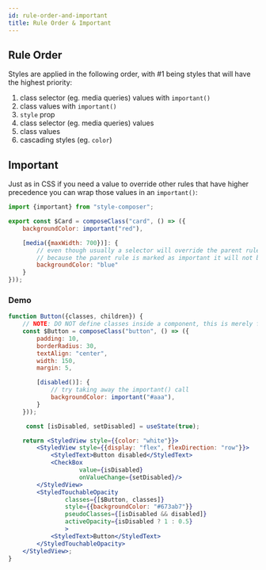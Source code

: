 ```yaml
---
id: rule-order-and-important
title: Rule Order & Important
---
```


## Rule Order

Styles are applied in the following order, with #1 being styles that will have the highest priority:

1. class selector (eg. media queries) values with `important()`
2. class values with `important()`
3. `style` prop
4. class selector (eg. media queries) values
5. class values
6. cascading styles (eg. `color`)

## Important

Just as in CSS if you need a value to override other rules that have higher precedence you can wrap those values in an `important()`:

```jsx {4}
import {important} from "style-composer";

export const $Card = composeClass("card", () => ({
    backgroundColor: important("red"),

    [media({maxWidth: 700})]: {
        // even though usually a selector will override the parent rules,
        // because the parent rule is marked as important it will not be overriden
        backgroundColor: "blue"
    }
}));
```

### Demo

```jsx live
function Button({classes, children}) {
    // NOTE: DO NOT define classes inside a component, this is merely for demonstration
    const $Button = composeClass("button", () => ({
        padding: 10,
        borderRadius: 30,
        textAlign: "center",
        width: 150,
        margin: 5,

        [disabled()]: {
            // try taking away the important() call
            backgroundColor: important("#aaa"),
        }
    }));

     const [isDisabled, setDisabled] = useState(true);

    return <StyledView style={{color: "white"}}>
        <StyledView style={{display: "flex", flexDirection: "row"}}>
            <StyledText>Button disabled</StyledText>
            <CheckBox
                    value={isDisabled}
                    onValueChange={setDisabled}/>
        </StyledView>
        <StyledTouchableOpacity
                classes={[$Button, classes]}
                style={{backgroundColor: "#673ab7"}}
                pseudoClasses={[isDisabled && disabled]}
                activeOpacity={isDisabled ? 1 : 0.5}
                >
            <StyledText>Button</StyledText>
        </StyledTouchableOpacity>
    </StyledView>;
}
```
